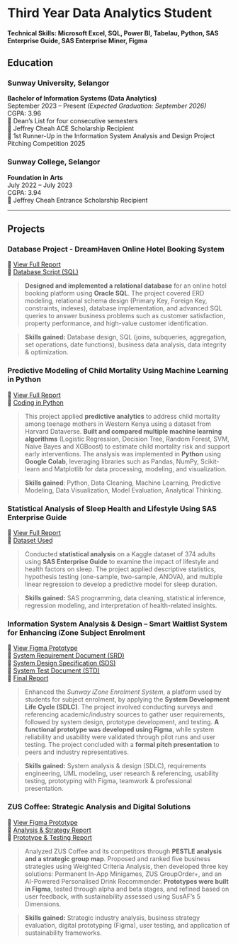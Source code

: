 # Third Year Data Analytics Student

#### Technical Skills: Microsoft Excel, SQL, Power BI, Tabelau, Python, SAS Enterprise Guide, SAS Enterprise Miner, Figma

## Education

### Sunway University, Selangor  
**Bachelor of Information Systems (Data Analytics)**  
September 2023 – Present _(Expected Graduation: September 2026)_  
CGPA: 3.96  
🏅 Dean’s List for four consecutive semesters  
🏅 Jeffrey Cheah ACE Scholarship Recipient    
🏅 1st Runner-Up in the Information System Analysis and Design Project Pitching Competition 2025

### Sunway College, Selangor  
**Foundation in Arts**  
July 2022 – July 2023  
CGPA: 3.94    
🏅 Jeffrey Cheah Entrance Scholarship Recipient  

---

## Projects
### **Database Project - DreamHaven Online Hotel Booking System**

📄 [View Full Report](docs/Group35_DBMS_Final_Assessment.pdf)  
📄 [Database Script (SQL)](docs/DBscript.sql)

> **Designed and implemented a relational database** for an online hotel booking platform using **Oracle SQL**. The project covered ERD modeling, relational schema design (Primary Key, Foreign Key, constraints, indexes), database implementation, and advanced SQL queries to answer business problems such as customer satisfaction, property performance, and high-value customer identification.

> **Skills gained:** Database design, SQL (joins, subqueries, aggregation, set operations, date functions), business data analysis, data integrity & optimization.



### **Predictive Modeling of Child Mortality Using Machine Learning in Python**

📄 [View Full Report](docs/SWA_Final_Report.pdf)  
📄 [Coding in Python](docs/SWA_Code(Google_Colab).py)

> This project applied **predictive analytics** to address child mortality among teenage mothers in Western Kenya using a dataset from Harvard Dataverse. **Built and compared multiple machine learning algorithms** (Logistic Regression, Decision Tree, Random Forest, SVM, Naive Bayes and XGBoost) to estimate child mortality risk and support early interventions. The analysis was implemented in **Python** using **Google Colab**, leveraging libraries such as Pandas, NumPy, Scikit-learn and Matplotlib for data processing, modeling, and visualization.

> **Skills gained**: Python, Data Cleaning, Machine Learning, Predictive Modeling, Data Visualization, Model Evaluation, Analytical Thinking.


### **Statistical Analysis of Sleep Health and Lifestyle Using SAS Enterprise Guide**

📄 [View Full Report](docs/Group_Assignment_Statistics.pdf)  
🔗 [Dataset Used](https://www.kaggle.com/datasets/uom190346a/sleep-health-and-lifestyle-dataset)

> Conducted **statistical analysis** on a Kaggle dataset of 374 adults using **SAS Enterprise Guide** to examine the impact of lifestyle and health factors on sleep. The project applied descriptive statistics, hypothesis testing (one-sample, two-sample, ANOVA), and multiple linear regression to develop a predictive model for sleep duration.

> **Skills gained:** SAS programming, data cleaning, statistical inference, regression modeling, and interpretation of health-related insights.


### **Information System Analysis & Design – Smart Waitlist System for Enhancing iZone Subject Enrolment**    

🔗 [View Figma Prototype](https://www.figma.com/proto/AlRvWYK8g5C3TqoSxjjj4A/iZone-Waitlist-System--Initial-Prototype-?node-id=419-388&p=f&t=OVNLSf8JjvlHRSFs-1&scaling=scale-down&content-scaling=fixed&page-id=10%3A3&starting-point-node-id=502%3A246&show-proto-sidebar=1)    
📄 [System Requirement Document (SRD)](docs/System_Requirement_Document_(SRD).pdf)    
📄 [System Design Specification (SDS)](docs/System_Design_Specification_(SDS).pdf)    
📄 [System Test Document (STD)](docs/System_Test_Document_(STD).pdf)    
📄 [Final Report](docs/BIS_Final_Report.pdf)    

> Enhanced the *Sunway iZone Enrolment System*, a platform used by students for subject enrolment, by applying the **System Development Life Cycle (SDLC)**. The project involved conducting surveys and referencing academic/industry sources to gather user requirements, followed by system design, prototype development, and testing.  **A functional prototype was developed using Figma**, while system reliability and usability were validated through pilot runs and user testing. The project concluded with a **formal pitch presentation** to peers and industry representatives.  

> **Skills gained:** System analysis & design (SDLC), requirements engineering, UML modeling, user research & referencing, usability testing, prototyping with Figma, teamwork & professional presentation.


### **ZUS Coffee: Strategic Analysis and Digital Solutions**

🔗 [View Figma Prototype](https://www.figma.com/proto/CNXTNvdDey5dBqM3OBXpIA/ZUS-Coffee-Mobile-App?node-id=17-4340&t=0dxBPdVAMH6PXqhk-1)  
📄 [Analysis & Strategy Report](docs/MAN3154_Mid-Term_Assignment.pdf)  
📄 [Prototype & Testing Report](docs/MAN3154_Final_Assignment.pdf)

> Analyzed ZUS Coffee and its competitors through **PESTLE analysis and a strategic group map**. Proposed and ranked five business strategies using Weighted Criteria Analysis, then developed three key solutions: Permanent In-App Minigames, ZUS GroupOrder+, and an AI-Powered Personalised Drink Recommender. **Prototypes were built in Figma**, tested through alpha and beta stages, and refined based on user feedback, with sustainability assessed using SusAF’s 5 Dimensions.

> **Skills gained:** Strategic industry analysis, business strategy evaluation, digital prototyping (Figma), user testing, and application of sustainability frameworks.

